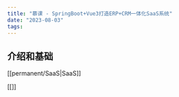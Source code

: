 ```yaml
---
title: "慕课 - SpringBoot+Vue3打造ERP+CRM一体化SaaS系统"
date: "2023-08-03"
tags:
---
```


## 介绍和基础

[[permanent/SaaS|SaaS]]

[[]]